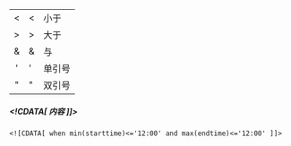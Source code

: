 |  |  |  |
| :---: | :--- | :--- |
| &lt; | &lt; | 小于 |
| &gt; | &gt; | 大于 |
| &amp; | & | 与 |
| &apos; | ' | 单引号 |
| &quot; | " | 双引号 |



##### &lt;!CDATA\[   内容   \]\]&gt;

```
<![CDATA[ when min(starttime)<='12:00' and max(endtime)<='12:00' ]]>  
```



